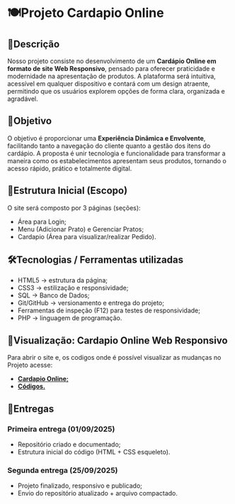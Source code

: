 # 🍽️Projeto Cardapio Online
## 📖Descrição
Nosso projeto consiste no desenvolvimento de um **Cardápio Online em formato de site Web Responsivo**, pensado para oferecer praticidade e modernidade na apresentação de produtos. A plataforma será intuitiva, acessível em qualquer dispositivo e contará com um design atraente, permitindo que os usuários explorem opções de forma clara, organizada e agradável.  

## 🎯Objetivo
O objetivo é proporcionar uma **Experiência Dinâmica e Envolvente**, facilitando tanto a navegação do cliente quanto a gestão dos itens do cardápio. A proposta é unir tecnologia e funcionalidade para transformar a maneira como os estabelecimentos apresentam seus produtos, tornando o acesso rápido, prático e totalmente digital.  

## 📝Estrutura Inicial (Escopo)
O site será composto por 3 páginas (seções):
* Área para Login;
* Menu (Adicionar Prato) e Gerenciar Pratos;
* Cardapio (Área para visualizar/realizar Pedido).

## 🛠️Tecnologias / Ferramentas utilizadas
* HTML5 → estrutura da página;
* CSS3 → estilização e responsividade;
* SQL → Banco de Dados;
* Git/GitHub → versionamento e entrega do projeto;
* Ferramentas de inspeção (F12) para testes de responsividade;
* PHP → linguagem de programação.

## 🔗Visualização: Cardapio Online Web Responsivo
Para abrir o site e, os codigos onde é possível visualizar as mudanças no Projeto acesse: 
- **[Cardapio Online;](https://cardapiogrupo3.infinityfreeapp.com/)**
- **[Códigos.](https://drive.google.com/drive/folders/1SqaqlblYAK4CmZHDseXnENl-ddoCajkR)**
  
## 📌Entregas 
### Primeira entrega (01/09/2025) 
* Repositório criado e documentado;
* Estrutura inicial do código (HTML + CSS esqueleto). 

### Segunda entrega (25/09/2025) 
* Projeto finalizado, responsivo e publicado;
* Envio do repositório atualizado + arquivo compactado.








